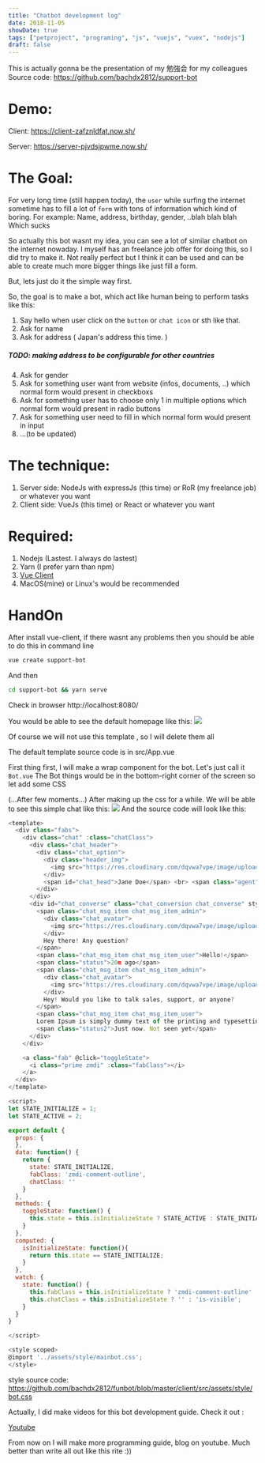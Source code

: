 ```yaml
---
title: "Chatbot development log"
date: 2018-11-05
showDate: true
tags: ["petproject", "programing", "js", "vuejs", "vuex", "nodejs"]
draft: false
---
```

This is actually gonna be the presentation of my 勉強会 for my colleagues
Source code: https://github.com/bachdx2812/support-bot

# Demo:

Client: https://client-zafznldfat.now.sh/

Server: https://server-pjvdsjpwme.now.sh/

# The Goal:
For very long time (still happen today), the `user` while surfing the internet sometime has to fill a lot of `form` with tons of information
which kind of boring.
For example: Name, address, birthday, gender, ..blah blah blah
Which sucks

So actually this bot wasnt my idea, you can see a lot of similar chatbot on the internet nowaday. I myself has an freelance job offer for doing this, so I did try to make it. Not really perfect but I think it can be used and can be able to create much more bigger things like just fill a form.

But, lets just do it the simple way first.

So, the goal is to make a bot, which act like human being to perform tasks like this:

1. Say hello when user click on the `button` or `chat icon` or sth like that.
2. Ask for name
3. Ask for address ( Japan's address this time. )
  ##### TODO: making address to be configurable for other countries
4. Ask for gender
5. Ask for something user want from website (infos, documents, ..) which normal form would present in checkboxs
6. Ask for something user has to choose only 1 in multiple options which normal form would present in radio buttons
7. Ask for something user need to fill in which normal form would present in input
8. ...(to be updated)

# The technique:
1. Server side: NodeJs with expressJs (this time) or RoR (my freelance job) or whatever you want
2. Client side: VueJs (this time) or React or whatever you want

# Required:
1. Nodejs (Lastest. I always do lastest)
2. Yarn (I prefer yarn than npm)
3. [Vue Client](https://cli.vuejs.org/)
4. MacOS(mine) or Linux's would be recommended

# HandOn
After install vue-client, if there wasnt any problems then you should be able to do this in command line
```bash
vue create support-bot
```
And then
```bash
cd support-bot && yarn serve
```
Check in browser http://localhost:8080/

You would be able to see the default homepage like this:
![](https://i.imgur.com/NTVI8XZ.png)

Of course we will not use this template , so I will delete them all

The default template source code is in src/App.vue

First thing first, I will make a wrap component for the bot. Let's just call it `Bot.vue`
The Bot things would be in the bottom-right corner of the screen so let add some CSS

(...After few moments...)
After making up the css for a while. We will be able to see this simple chat like this:
![](https://i.imgur.com/xWz8D0U.png)
And the source code will look like this:
```js
<template>
  <div class="fabs">
    <div class="chat" :class="chatClass">
      <div class="chat_header">
        <div class="chat_option">
          <div class="header_img">
            <img src="https://res.cloudinary.com/dqvwa7vpe/image/upload/v1496415051/avatar_ma6vug.jpg">
          </div>
          <span id="chat_head">Jane Doe</span> <br> <span class="agent">Agent</span> <span class="online">(Online)</span>
        </div>
      </div>
      <div id="chat_converse" class="chat_conversion chat_converse" style="display: block;">
        <span class="chat_msg_item chat_msg_item_admin">
          <div class="chat_avatar">
            <img src="https://res.cloudinary.com/dqvwa7vpe/image/upload/v1496415051/avatar_ma6vug.jpg">
          </div>
          Hey there! Any question?
        </span>
        <span class="chat_msg_item chat_msg_item_user">Hello!</span>
        <span class="status">20m ago</span>
        <span class="chat_msg_item chat_msg_item_admin">
          <div class="chat_avatar">
            <img src="https://res.cloudinary.com/dqvwa7vpe/image/upload/v1496415051/avatar_ma6vug.jpg">
          </div>
          Hey! Would you like to talk sales, support, or anyone?
        </span>
        <span class="chat_msg_item chat_msg_item_user">
        Lorem Ipsum is simply dummy text of the printing and typesetting industry.</span>
        <span class="status2">Just now. Not seen yet</span>
      </div>
    </div>

    <a class="fab" @click="toggleState">
      <i class="prime zmdi" :class="fabClass"></i>
    </a>
  </div>
</template>

<script>
let STATE_INITIALIZE = 1;
let STATE_ACTIVE = 2;

export default {
  props: {
  },
  data: function() {
    return {
      state: STATE_INITIALIZE,
      fabClass: 'zmdi-comment-outline',
      chatClass: ''
    }
  },
  methods: {
    toggleState: function() {
      this.state = this.isInitializeState ? STATE_ACTIVE : STATE_INITIALIZE;
    }
  },
  computed: {
    isInitializeState: function(){
      return this.state == STATE_INITIALIZE;
    }
  },
  watch: {
    state: function() {
      this.fabClass = this.isInitializeState ? 'zmdi-comment-outline' : 'zmdi-close is-active';
      this.chatClass = this.isInitializeState ? '' : 'is-visible';
    }
  }
}

</script>

<style scoped>
@import '../assets/style/mainbot.css';
</style>
```

style source code: https://github.com/bachdx2812/funbot/blob/master/client/src/assets/style/bot.css

Actually, I did make videos for this bot development guide.
Check it out :

[Youtube](https://www.youtube.com/playlist?list=PL84pOq5KgPxGbbsHxay6RI6UTtSgigDbe)

From now on I will make more programming guide, blog on youtube.
Much better than write all out like this rite :))
